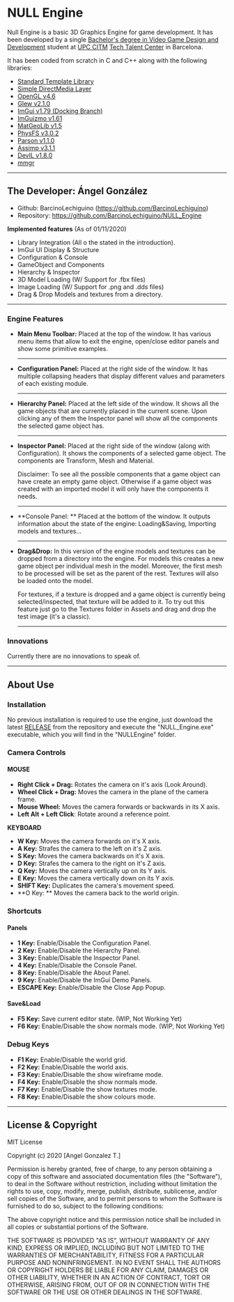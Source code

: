 # NULL Engine

Null Engine is a basic 3D Graphics Engine for game development. It has been developed by a single [Bachelor's degree in Video Game Design and Development](<https://www.citm.upc.edu/ing/estudis/graus-videojocs/>) student at [UPC CITM](<https://www.citm.upc.edu/>) [Tech Talent Center](<https://www.talent.upc.edu/cat/school/ttc/>) in Barcelona.

It has been coded from scratch in C and C++ along with the following libraries:

- [Standard Template Library](<https://en.wikipedia.org/wiki/Standard_Template_Library>)
- [Simple DirectMedia Layer](<https://libsdl.org/>)
- [OpenGL v4.6](<https://www.opengl.org/>)
- [Glew v2.1.0](<http://glew.sourceforge.net/>)
- [ImGui v1.79 (Docking Branch)](<https://github.com/ocornut/imgui/tree/docking>)
- [ImGuizmo v1.61](<https://github.com/CedricGuillemet/ImGuizmo>)
- [MatGeoLib v1.5](<https://github.com/juj/MathGeoLib>)
- [PhysFS v3.0.2](<https://icculus.org/physfs/>)
- [Parson v1.1.0](<https://github.com/kgabis/parson>)
- [Assimp v3.1.1](<http://www.assimp.org/index.php/downloads>)
- [DevIL v1.8.0](<http://openil.sourceforge.net/download.php>)
- [mmgr](<http://www.paulnettle.com/>)

****

## The Developer: Ángel González 

* Github: BarcinoLechiguino (https://github.com/BarcinoLechiguino)
* Repository: https://github.com/BarcinoLechiguino/NULL_Engine 

**Implemented features** (As of 01/11/2020)

* Library Integration (All o the stated in the introduction).
* ImGui UI Display & Structure
* Configuration & Console
* GameObject and Components
* Hierarchy & Inspector
* 3D Model Loading (W/ Support for .fbx files)
* Image Loading (W/ Support for .png and .dds files)
* Drag & Drop Models and textures from a directory.



****

### Engine Features

* **Main Menu Toolbar:** Placed at the top of the window. It has various menu items that allow to exit the engine, open/close editor panels and show some primitive examples.

  ****

* **Configuration Panel:** Placed at the right side of the window. It has multiple collapsing headers that display different values and parameters of each existing module.

  ****

* **Hierarchy Panel:** Placed at the left side of the window. It shows all the game objects that are currently placed in the current scene. Upon clicking any of them the Inspector panel will show all the components the selected game object has.

  ****

* **Inspector Panel:** Placed at the right side of the window (along with Configuration). It shows the components of a selected game object. The components are Transform, Mesh and Material. 

  Disclaimer: To see all the possible components that a game object can have create an empty game object. Otherwise if a game object was created with an imported model it will only have the components it needs.

  ****

* **Console Panel: ** Placed at the bottom of the window. It outputs information about the state of the engine: Loading&Saving, Importing models and textures...

  ****

* **Drag&Drop:** In this version of the engine models and textures can be dropped from a directory into the engine. For models this creates a new game object per individual mesh in the model. Moreover, the first mesh to be processed will be set as the parent of the rest. Textures will also be loaded onto the model.

  For textures, if a texture is dropped and a game object is currently being selected/inspected, that texture will be added to it. To try out this feature just go to the Textures folder in Assets and drag and drop the test image (it's a classic).

  ****

  

### Innovations

Currently there are no innovations to speak of.

****

## About Use

### Installation

No previous installation is required to use the engine, just download the latest [RELEASE](<https://github.com/BarcinoLechiguino/NULL_Engine/releases>) from the repository and execute the "NULL_Engine.exe" executable, which you will find in the "NULLEngine" folder.



### Camera Controls

#### **MOUSE**

* **Right Click + Drag:** Rotates the camera on it's axis (Look Around).
* **Wheel Click + Drag:** Moves the camera in the plane of the camera frame.
* **Mouse Wheel:** Moves the camera forwards or backwards in its X axis.
* **Left Alt + Left Click**: Rotate around a reference point.

**KEYBOARD**

* **W Key:** Moves the camera forwards on it's X axis.
* **A Key:** Strafes the camera to the left on it's Z axis.
* **S Key:** Moves the camera backwards on it's X axis.
* **D Key:** Strafes the camera to the right on it's Z axis.
* **Q Key:** Moves the camera vertically up on its Y axis.
* **E Key:** Moves the camera vertically down on its Y axis.
* **SHIFT Key:** Duplicates the camera's movement speed.
* **O Key: ** Moves the camera back to the world origin.



### Shortcuts

#### **Panels**

* **1 Key:** Enable/Disable the Configuration Panel.
* **2 Key:** Enable/Disable the Hierarchy Panel.
* **3 Key:** Enable/Disable the Inspector Panel.
* **4 Key:** Enable/Disable the Console Panel.
* **8 Key:** Enable/Disable the About Panel.
* **9 Key:** Enable/Disable the ImGui Demo Panels.
* **ESCAPE Key:** Enable/Disable the Close App Popup.



#### **Save&Load** 

* **F5 Key:** Save current editor state. (WIP, Not Working Yet)
* **F6 Key:** Enable/Disable the show normals mode. (WIP, Not Working Yet)



### Debug Keys

* **F1 Key:** Enable/Disable the world grid. 
* **F2 Key:** Enable/Disable the world axis.
* **F3 Key:** Enable/Disable the show wireframe mode.
* **F4 Key:** Enable/Disable the show normals mode.
* **F7 Key:** Enable/Disable the show textures mode.
* **F8 Key:** Enable/Disable the show colours mode.

****

## License & Copyright

MIT License

Copyright (c) 2020 [Angel Gonzalez T.]

Permission is hereby granted, free of charge, to any person obtaining a copy of this software and associated documentation files (the "Software"), to deal in the Software without restriction, including without limitation the rights to use, copy, modify, merge, publish, distribute, sublicense, and/or sell copies of the Software, and to permit persons to whom the Software is furnished to do so, subject to the following conditions:

The above copyright notice and this permission notice shall be included in all copies or substantial portions of the Software.

THE SOFTWARE IS PROVIDED "AS IS", WITHOUT WARRANTY OF ANY KIND, EXPRESS OR IMPLIED, INCLUDING BUT NOT LIMITED TO THE WARRANTIES OF MERCHANTABILITY, FITNESS FOR A PARTICULAR PURPOSE AND NONINFRINGEMENT. IN NO EVENT SHALL THE AUTHORS OR COPYRIGHT HOLDERS BE LIABLE FOR ANY CLAIM, DAMAGES OR OTHER LIABILITY, WHETHER IN AN ACTION OF CONTRACT, TORT OR OTHERWISE, ARISING FROM, OUT OF OR IN CONNECTION WITH THE SOFTWARE OR THE USE OR OTHER DEALINGS IN THE SOFTWARE.